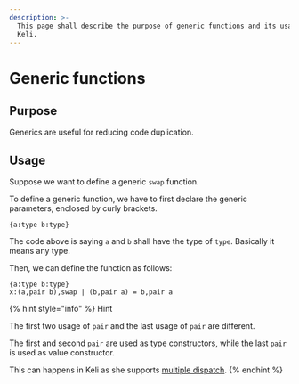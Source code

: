 ```yaml
---
description: >-
  This page shall describe the purpose of generic functions and its usage in
  Keli.
---
```


# Generic functions

## Purpose

Generics are useful for reducing code duplication. 

## Usage

Suppose we want to define a generic `swap` function. 

To define a generic function, we have to first declare the generic parameters, enclosed by curly brackets.

```text
{a:type b:type}
```

The code above is saying `a` and `b` shall have the type of `type`. Basically it means any type.

Then, we can define the function as follows:

```text
{a:type b:type}
x:(a,pair b),swap | (b,pair a) = b,pair a
```

{% hint style="info" %}
Hint

The first two usage of `pair` and the last usage of `pair` are different.

The first and second `pair` are used as type constructors, while the last `pair` is used as value constructor.

This can happens in Keli as she supports [multiple dispatch](multiple-dispatch.md).
{% endhint %}



